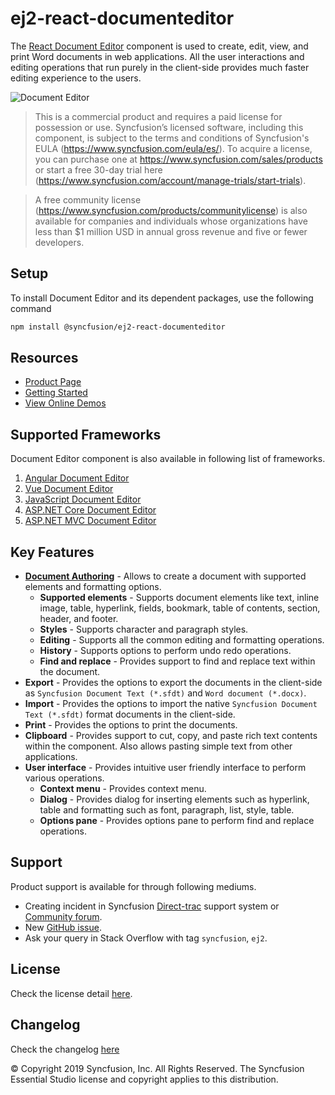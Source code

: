 # ej2-react-documenteditor

The [React Document Editor](https://www.syncfusion.com/react-ui-components/react-word-processor?utm_source=npm&utm_medium=listing&utm_campaign=react-word-processor-npm) component is used to create, edit, view, and print Word documents in web applications. All the user interactions and editing operations that run purely in the client-side provides much faster editing experience to the users.

![Document Editor](https://ej2.syncfusion.com/products/images/documenteditor/readme.gif)

> This is a commercial product and requires a paid license for possession or use. Syncfusion’s licensed software, including this component, is subject to the terms and conditions of Syncfusion's EULA (https://www.syncfusion.com/eula/es/). To acquire a license, you can purchase one at https://www.syncfusion.com/sales/products or start a free 30-day trial here (https://www.syncfusion.com/account/manage-trials/start-trials).

> A free community license (https://www.syncfusion.com/products/communitylicense) is also available for companies and individuals whose organizations have less than $1 million USD in annual gross revenue and five or fewer developers.


## Setup

To install Document Editor and its dependent packages, use the following command

```sh
npm install @syncfusion/ej2-react-documenteditor
```

## Resources

* [Product Page](https://www.syncfusion.com/react-ui-components/react-word-processor?utm_source=npm&utm_medium=listing&utm_campaign=react-word-processor-npm)
* [Getting Started](https://ej2.syncfusion.com/react/documentation/document-editor/getting-started/?utm_source=npm&utm_medium=listing&utm_campaign=react-word-processor-npm)
* [View Online Demos](https://ej2.syncfusion.com/react/demos/?utm_source=npm&utm_medium=listing&utm_campaign=react-word-processor-npm/#/material/document-editor/default/)

## Supported Frameworks

Document Editor component is also available in following list of frameworks.

1. [Angular Document Editor](https://www.syncfusion.com/angular-ui-components/angular-word-processor?utm_source=npm&utm_medium=listing&utm_campaign=react-word-processor-npm)
2. [Vue Document Editor](https://www.syncfusion.com/vue-ui-components/vue-word-processor?utm_source=npm&utm_medium=listing&utm_campaign=react-word-processor-npm)
3. [JavaScript Document Editor](https://www.syncfusion.com/javascript-ui-controls/js-word-processor?utm_source=npm&utm_medium=listing&utm_campaign=react-word-processor-npm)
4. [ASP.NET Core Document Editor](https://www.syncfusion.com/aspnet-core-ui-controls/word-processor?utm_source=npm&utm_medium=listing&utm_campaign=react-word-processor-npm)
5. [ASP.NET MVC Document Editor](https://www.syncfusion.com/aspnet-mvc-ui-controls/word-processor?utm_source=npm&utm_medium=listing&utm_campaign=react-word-processor-npm)

## Key Features

* [**Document Authoring**](https://ej2.syncfusion.com/react/demos/document-editor/default/index.html?utm_source=npm&utm_medium=listing&utm_campaign=react-word-processor-npm#fabric) -  Allows to create a document with supported elements and formatting options.
  * **Supported elements** - Supports document elements like text, inline image, table, hyperlink, fields, bookmark, table of contents, section, header, and footer.
  * **Styles** - Supports character and paragraph styles.
  * **Editing** - Supports all the common editing and formatting operations.
  * **History** - Supports options to perform undo redo operations.
  * **Find and replace** - Provides support to find and replace text within the document.
* **Export** - Provides the options to export the documents in the client-side as `Syncfusion Document Text (*.sfdt)` and `Word document (*.docx)`.
* **Import** - Provides the options to import the native `Syncfusion Document Text (*.sfdt)` format documents in the client-side.
* **Print** - Provides the options to print the documents.
* **Clipboard** - Provides support to cut, copy, and paste rich text contents within the component. Also allows pasting simple text from other applications.
* **User interface** - Provides intuitive user friendly interface to perform various operations.
  * **Context menu** - Provides context menu.
  * **Dialog** - Provides dialog for inserting elements such as hyperlink, table and formatting such as font, paragraph, list, style, table.
  * **Options pane** - Provides options pane to perform find and replace operations.

## Support

Product support is available for through following mediums.

* Creating incident in Syncfusion [Direct-trac](https://www.syncfusion.com/support/directtrac/incidents?utm_source=npm&utm_medium=listing&utm_campaign=react-word-processor-npm) support system or [Community forum](https://www.syncfusion.com/forums/react-js2?utm_source=npm&utm_medium=listing&utm_campaign=react-word-processor-npm).
* New [GitHub issue](https://github.com/syncfusion/ej2-react-ui-components/issues/new?utm_source=npm&utm_medium=listing&utm_campaign=react-word-processor-npm).
* Ask your query in Stack Overflow with tag `syncfusion`, `ej2`.

## License

Check the license detail [here](https://github.com/syncfusion/ej2-react-ui-components/blob/master/license?utm_source=npm&utm_medium=listing&utm_campaign=react-word-processor-npm).

## Changelog

Check the changelog [here](https://github.com/syncfusion/ej2-react-ui-components/blob/master/components/documenteditor/CHANGELOG.md?utm_source=npm&utm_medium=listing&utm_campaign=react-word-processor-npm)


© Copyright 2019 Syncfusion, Inc. All Rights Reserved. The Syncfusion Essential Studio license and copyright applies to this distribution.
